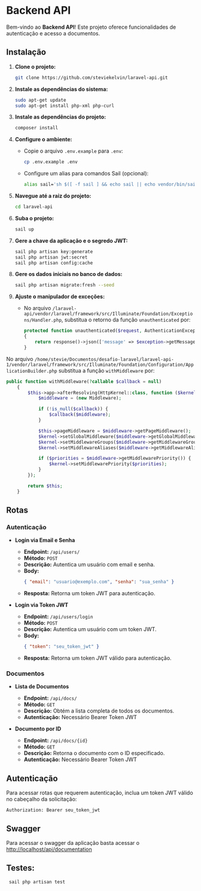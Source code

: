 # Backend API

Bem-vindo ao **Backend API**! Este projeto oferece funcionalidades de autenticação e acesso a documentos.

## Instalação

1. **Clone o projeto:**

    ```bash
    git clone https://github.com/steviekelvin/laravel-api.git
    ```

2. **Instale as dependências do sistema:**

    ```bash
    sudo apt-get update
    sudo apt-get install php-xml php-curl
    ```

3. **Instale as dependências do projeto:**

    ```bash
    composer install
    ```

4. **Configure o ambiente:**

    - Copie o arquivo `.env.example` para `.env`:

        ```bash
        cp .env.example .env
        ```

    - Configure um alias para comandos Sail (opcional):

        ```bash
        alias sail='sh $([ -f sail ] && echo sail || echo vendor/bin/sail)'
        ```

5. **Navegue até a raiz do projeto:**

    ```bash
    cd laravel-api
    ```

6. **Suba o projeto:**

    ```bash
    sail up
    ```

7. **Gere a chave da aplicação e o segredo JWT:**

    ```bash
    sail php artisan key:generate
    sail php artisan jwt:secret
    sail php artisan config:cache
    ```

8. **Gere os dados iniciais no banco de dados:**

    ```bash
    sail php artisan migrate:fresh --seed
    ```

9. **Ajuste o manipulador de exceções:**

    - No arquivo `/laravel-api/vendor/laravel/framework/src/Illuminate/Foundation/Exceptions/Handler.php`, substitua o retorno da função `unauthenticated` por:

        ```php
        protected function unauthenticated($request, AuthenticationException $exception)
        {
            return response()->json(['message' => $exception->getMessage()], 401);
        }
        ```

No arquivo `/home/stevie/Documentos/desafio-laravel/laravel-api-1/vendor/laravel/framework/src/Illuminate/Foundation/Configuration/ApplicationBuilder.php` substitua a função `withMiddleware` por:

```php
public function withMiddleware(?callable $callback = null)
    {
        $this->app->afterResolving(HttpKernel::class, function ($kernel) use ($callback) {
            $middleware = (new Middleware);

            if (!is_null($callback)) {
                $callback($middleware);
            }

            $this->pageMiddleware = $middleware->getPageMiddleware();
            $kernel->setGlobalMiddleware($middleware->getGlobalMiddleware());
            $kernel->setMiddlewareGroups($middleware->getMiddlewareGroups());
            $kernel->setMiddlewareAliases($middleware->getMiddlewareAliases());

            if ($priorities = $middleware->getMiddlewarePriority()) {
                $kernel->setMiddlewarePriority($priorities);
            }
        });

        return $this;
    }
```

## Rotas

### Autenticação

-   **Login via Email e Senha**

    -   **Endpoint:** `/api/users/`
    -   **Método:** `POST`
    -   **Descrição:** Autentica um usuário com email e senha.
    -   **Body:**
        ```json
        { "email": "usuario@exemplo.com", "senha": "sua_senha" }
        ```
    -   **Resposta:** Retorna um token JWT para autenticação.

-   **Login via Token JWT**

    -   **Endpoint:** `/api/users/login`
    -   **Método:** `POST`
    -   **Descrição:** Autentica um usuário com um token JWT.
    -   **Body:**
        ```json
        { "token": "seu_token_jwt" }
        ```
    -   **Resposta:** Retorna um token JWT válido para autenticação.

### Documentos

-   **Lista de Documentos**

    -   **Endpoint:** `/api/docs/`
    -   **Método:** `GET`
    -   **Descrição:** Obtém a lista completa de todos os documentos.
    -   **Autenticação:** Necessário Bearer Token JWT

-   **Documento por ID**

    -   **Endpoint:** `/api/docs/{id}`
    -   **Método:** `GET`
    -   **Descrição:** Retorna o documento com o ID especificado.
    -   **Autenticação:** Necessário Bearer Token JWT

## Autenticação

Para acessar rotas que requerem autenticação, inclua um token JWT válido no cabeçalho da solicitação:

```http
Authorization: Bearer seu_token_jwt
```

## Swagger

Para acessar o swagger da aplicação basta acessar o [http://localhost/api/documentation](http://localhost/api/documentation)


## Testes: 

```bash
 sail php artisan test
 ```